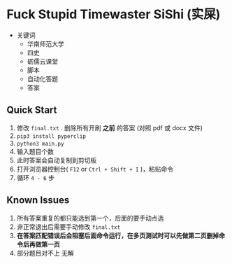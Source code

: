 # Fuck Stupid Timewaster SiShi (实屎)

- 关键词
  - 华南师范大学
  - 四史
  - 砺儒云课堂
  - 脚本
  - 自动化答题
  - 答案
 
## Quick Start
1. 修改 `final.txt` . 删除所有开刷 **之前** 的答案 (对照 pdf 或 docx 文件)
2. `pip3 install pyperclip`
3. `python3 main.py` 
4. 输入题目个数
5. 此时答案会自动复制到剪切板
6. 打开浏览器控制台( `F12` or `Ctrl + Shift + I` )，粘贴命令
7. 循环 `4 - 6` 步

## Known Issues
1. 所有答案重复的都只能选到第一个，后面的要手动点选
2. 非正常退出后需要手动修改 `final.txt`
3. **在答案匹配错误后会阻塞后面命令运行，在多页测试时可以先做第二页删掉命令后再做第一页**
3. 部分题目对不上 无解